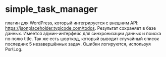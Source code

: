 # simple_task_manager
плагин для WordPress, который интегрируется с внешним API: https://jsonplaceholder.typicode.com/todos. Результат сохраняет в базе данных.
Имеется админ-интерфейс для синхронизации данных и поиска по полю title. Так же есть шорткод, который выводит случайный список последних 5 незавершённых задач. 
Ошибки логируются, используя Psr\Log.
